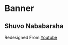 # Banner

## Shuvo Nababarsha

Redesigned From [Youtube](https://www.youtube.com/watch?v=0f-yP0HO7TE)
